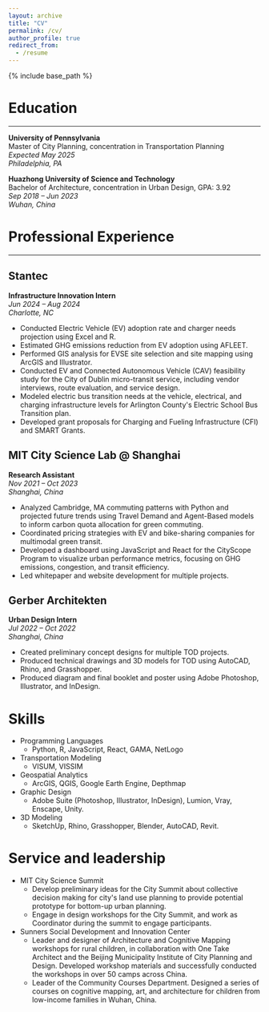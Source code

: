 ```yaml
---
layout: archive
title: "CV"
permalink: /cv/
author_profile: true
redirect_from:
  - /resume
---
```


{% include base_path %}

# Education
---

**University of Pennsylvania**  
Master of City Planning, concentration in Transportation Planning  
*Expected May 2025*  
*Philadelphia, PA*

**Huazhong University of Science and Technology**  
Bachelor of Architecture, concentration in Urban Design, GPA: 3.92  
*Sep 2018 – Jun 2023*  
*Wuhan, China*

# Professional Experience
---

## Stantec  
**Infrastructure Innovation Intern**  
*Jun 2024 – Aug 2024*  
*Charlotte, NC*

- Conducted Electric Vehicle (EV) adoption rate and charger needs projection using Excel and R.
- Estimated GHG emissions reduction from EV adoption using AFLEET.
- Performed GIS analysis for EVSE site selection and site mapping using ArcGIS and Illustrator.
- Conducted EV and Connected Autonomous Vehicle (CAV) feasibility study for the City of Dublin micro-transit service, including vendor interviews, route evaluation, and service design.
- Modeled electric bus transition needs at the vehicle, electrical, and charging infrastructure levels for Arlington County's Electric School Bus Transition plan.
- Developed grant proposals for Charging and Fueling Infrastructure (CFI) and SMART Grants.

## MIT City Science Lab @ Shanghai  
**Research Assistant**  
*Nov 2021 – Oct 2023*  
*Shanghai, China*

- Analyzed Cambridge, MA commuting patterns with Python and projected future trends using Travel Demand and Agent-Based models to inform carbon quota allocation for green commuting.
- Coordinated pricing strategies with EV and bike-sharing companies for multimodal green transit.
- Developed a dashboard using JavaScript and React for the CityScope Program to visualize urban performance metrics, focusing on GHG emissions, congestion, and transit efficiency.
- Led whitepaper and website development for multiple projects.

## Gerber Architekten  
**Urban Design Intern**  
*Jul 2022 – Oct 2022*  
*Shanghai, China*

- Created preliminary concept designs for multiple TOD projects.
- Produced technical drawings and 3D models for TOD using AutoCAD, Rhino, and Grasshopper.
- Produced diagram and final booklet and poster using Adobe Photoshop, Illustrator, and InDesign.

# Skills

* Programming Languages
  - Python, R, JavaScript, React, GAMA, NetLogo
* Transportation Modeling
  - VISUM, VISSIM
* Geospatial Analytics
  - ArcGIS, QGIS, Google Earth Engine, Depthmap
* Graphic Design
  - Adobe Suite (Photoshop, Illustrator, InDesign), Lumion, Vray, Enscape, Unity.
* 3D Modeling
  - SketchUp, Rhino, Grasshopper, Blender, AutoCAD, Revit.
  
# Service and leadership
* MIT City Science Summit
  - Develop preliminary ideas for the City Summit about collective decision making for city's land use planning to provide potential prototype for bottom-up urban planning.
  - Engage in design workshops for the City Summit, and work as Coordinator during the summit to engage participants.
* Sunners Social Development and Innovation Center
  - Leader and designer of Architecture and Cognitive Mapping workshops for rural children, in collaboration with One Take Architect and the Beijing Municipality Institute of City Planning and Design. Developed workshop materials and successfully conducted the workshops in over 50 camps across China.
  - Leader of the Community Courses Department. Designed a series of courses on cognitive mapping, art, and architecture for children from low-income families in Wuhan, China.

